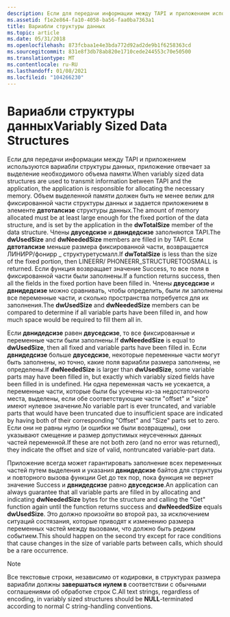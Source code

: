 ```yaml
---
description: Если для передачи информации между TAPI и приложением используются вариабли структуры данных, приложение отвечает за выделение необходимого объема памяти.
ms.assetid: f1e2e864-fa10-4058-ba56-faa0ba7363a1
title: Вариабли структуры данных
ms.topic: article
ms.date: 05/31/2018
ms.openlocfilehash: 873fcbaa1e4e3bda772d92ad2de9b1f6258363cd
ms.sourcegitcommit: 831e8f3db78ab820e1710cede244553c70e50500
ms.translationtype: MT
ms.contentlocale: ru-RU
ms.lasthandoff: 01/08/2021
ms.locfileid: "104266230"
---
```

# <a name="variably-sized-data-structures"></a><span data-ttu-id="315ad-103">Вариабли структуры данных</span><span class="sxs-lookup"><span data-stu-id="315ad-103">Variably Sized Data Structures</span></span>

<span data-ttu-id="315ad-104">Если для передачи информации между TAPI и приложением используются вариабли структуры данных, приложение отвечает за выделение необходимого объема памяти.</span><span class="sxs-lookup"><span data-stu-id="315ad-104">When variably sized data structures are used to transmit information between TAPI and the application, the application is responsible for allocating the necessary memory.</span></span> <span data-ttu-id="315ad-105">Объем выделенной памяти должен быть не менее велик для фиксированной части структуры данных и задается приложением в элементе **двтоталсизе** структуры данных.</span><span class="sxs-lookup"><span data-stu-id="315ad-105">The amount of memory allocated must be at least large enough for the fixed portion of the data structure, and is set by the application in the **dwTotalSize** member of the data structure.</span></span> <span data-ttu-id="315ad-106">Члены **двуседсизе** и **двнидедсизе** заполняются TAPI.</span><span class="sxs-lookup"><span data-stu-id="315ad-106">The **dwUsedSize** and **dwNeededSize** members are filled in by TAPI.</span></span> <span data-ttu-id="315ad-107">Если **двтоталсизе** меньше размера фиксированной части, возвращается ЛИНИРР/фонирр \_ структуретусмалл.</span><span class="sxs-lookup"><span data-stu-id="315ad-107">If **dwTotalSize** is less than the size of the fixed portion, then LINEERR/ PHONEERR\_STRUCTURETOOSMALL is returned.</span></span> <span data-ttu-id="315ad-108">Если функция возвращает значение Success, то все поля в фиксированной части были заполнены.</span><span class="sxs-lookup"><span data-stu-id="315ad-108">If a function returns success, then all the fields in the fixed portion have been filled in.</span></span> <span data-ttu-id="315ad-109">Члены **двуседсизе** и **двнидедсизе** можно сравнивать, чтобы определить, были ли заполнены все переменные части, и сколько пространства потребуется для их заполнения.</span><span class="sxs-lookup"><span data-stu-id="315ad-109">The **dwUsedSize** and **dwNeededSize** members can be compared to determine if all variable parts have been filled in, and how much space would be required to fill them all in.</span></span>

<span data-ttu-id="315ad-110">Если **двнидедсизе** равен **двуседсизе**, то все фиксированные и переменные части были заполнены.</span><span class="sxs-lookup"><span data-stu-id="315ad-110">If **dwNeededSize** is equal to **dwUsedSize**, then all fixed and variable parts have been filled in.</span></span> <span data-ttu-id="315ad-111">Если **двнидедсизе** больше **двуседсизе**, некоторые переменные части могут быть заполнены, но точно, какие поля вариабли размера заполнены, не определены.</span><span class="sxs-lookup"><span data-stu-id="315ad-111">If **dwNeededSize** is larger than **dwUsedSize**, some variable parts may have been filled in, but exactly which variably sized fields have been filled in is undefined.</span></span> <span data-ttu-id="315ad-112">Ни одна переменная часть не усекается, а переменные части, которые были бы усечены из-за недостаточного места, выделены, если обе соответствующие части "offset" и "size" имеют нулевое значение.</span><span class="sxs-lookup"><span data-stu-id="315ad-112">No variable part is ever truncated, and variable parts that would have been truncated due to insufficient space are indicated by having both of their corresponding "Offset" and "Size" parts set to zero.</span></span> <span data-ttu-id="315ad-113">Если они не равны нулю (и ошибки не были возвращены), они указывают смещение и размер допустимых неусеченных данных частей переменной.</span><span class="sxs-lookup"><span data-stu-id="315ad-113">If these are not both zero (and no error was returned), they indicate the offset and size of valid, nontruncated variable-part data.</span></span>

<span data-ttu-id="315ad-114">Приложение всегда может гарантировать заполнение всех переменных частей путем выделения и указания **двнидедсизе** байтов для структуры и повторного вызова функции Get до тех пор, пока функция не вернет значение Success и **двнидедсизе** равно **двуседсизе**.</span><span class="sxs-lookup"><span data-stu-id="315ad-114">An application can always guarantee that all variable parts are filled in by allocating and indicating **dwNeededSize** bytes for the structure and calling the "Get" function again until the function returns success and **dwNeededSize** equals **dwUsedSize**.</span></span> <span data-ttu-id="315ad-115">Это должно произойти во второй раз, за исключением ситуаций состязания, которые приводят к изменению размера переменных частей между вызовами, что должно быть редким событием.</span><span class="sxs-lookup"><span data-stu-id="315ad-115">This should happen on the second try except for race conditions that cause changes in the size of variable parts between calls, which should be a rare occurrence.</span></span>

> [!Note]  
> <span data-ttu-id="315ad-116">Все текстовые строки, независимо от кодировки, в структурах размера вариабли должны **завершаться нулем в** соответствии с обычными соглашениями об обработке строк C.</span><span class="sxs-lookup"><span data-stu-id="315ad-116">All text strings, regardless of encoding, in variably sized structures should be **NULL**-terminated according to normal C string-handling conventions.</span></span>

 

 

 



